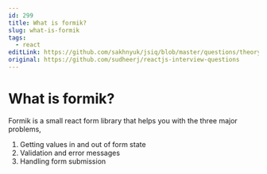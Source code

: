 ```yaml
---
id: 299
title: What is formik?
slug: what-is-formik
tags:
  - react
editLink: https://github.com/sakhnyuk/jsiq/blob/master/questions/theory/react/299.md
original: https://github.com/sudheerj/reactjs-interview-questions
---
```


# What is formik?

Formik is a small react form library that helps you with the three major problems,

1. Getting values in and out of form state
2. Validation and error messages
3. Handling form submission